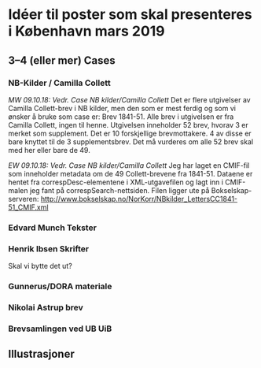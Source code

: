 # Idéer til poster som skal presenteres i København mars 2019
## 3–4 (eller mer) Cases
### NB-Kilder / Camilla Collett

*MW 09.10.18: Vedr. Case NB kilder/Camilla Collett*
Det er flere utgivelser av Camilla Collett-brev i NB kilder, men den som er mest ferdig og som vi ønsker å bruke som case er: Brev 1841-51.
Alle brev i utgivelsen er fra Camilla Collett, ingen til henne.
Utgivelsen inneholder 52 brev, hvorav 3 er merket som supplement.
Det er 10 forskjellige brevmottakere. 4 av disse er bare knyttet til de 3 supplementsbrev.
Det må vurderes om alle 52 brev skal med her eller bare de 49.

*EW 09.10.18: Vedr. Case NB kilder/Camilla Collett*
Jeg har laget en CMIF-fil som inneholder metadata om de 49 Collett-brevene fra 1841-51. Dataene er hentet fra correspDesc-elementene i XML-utgavefilen og lagt inn i CMIF-malen jeg fant på correspSearch-nettsiden.
Filen ligger ute på Bokselskap-serveren: http://www.bokselskap.no/NorKorr/NBkilder_LettersCC1841-51_CMIF.xml

### Edvard Munch Tekster
### Henrik Ibsen Skrifter
Skal vi bytte det ut?

### Gunnerus/DORA materiale

### Nikolai Astrup brev

### Brevsamlingen ved UB UiB

## Illustrasjoner


